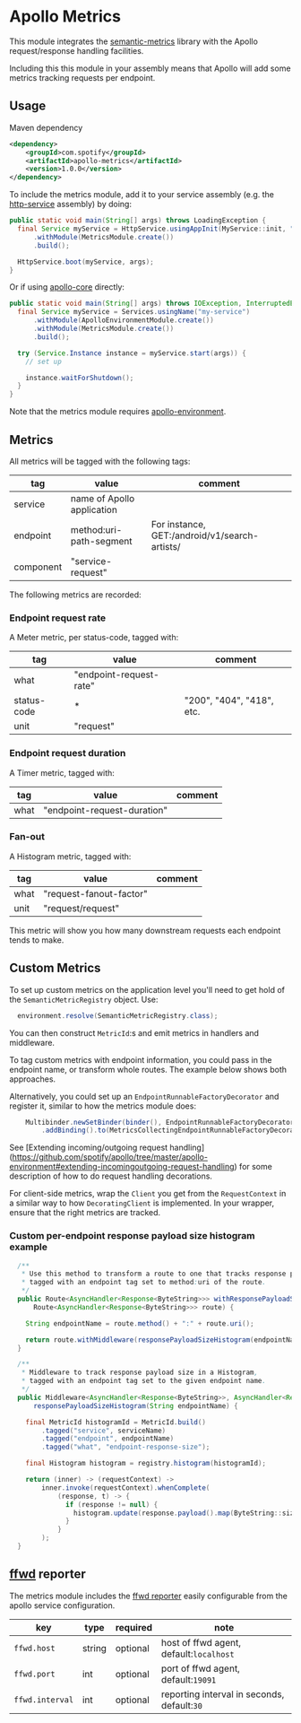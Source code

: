 # Apollo Metrics

This module integrates the [semantic-metrics](https://github.com/spotify/semantic-metrics) library
with the Apollo request/response handling facilities.

Including this this module in your assembly means that Apollo will add some metrics tracking
requests per endpoint.


## Usage

Maven dependency

```xml
<dependency>
    <groupId>com.spotify</groupId>
    <artifactId>apollo-metrics</artifactId>
    <version>1.0.0</version>
</dependency>
```

To include the metrics module, add it to your service assembly (e.g. the
[http-service](https://github.com/spotify/apollo/tree/master/apollo-http-service) assembly) by doing:

```java
public static void main(String[] args) throws LoadingException {
  final Service myService = HttpService.usingAppInit(MyService::init, "my-service")
      .withModule(MetricsModule.create())
      .build();

  HttpService.boot(myService, args);
}
```

Or if using [apollo-core](https://github.com/spotify/apollo/tree/master/apollo-core) directly:

```java
public static void main(String[] args) throws IOException, InterruptedException {
  final Service myService = Services.usingName("my-service")
      .withModule(ApolloEnvironmentModule.create())
      .withModule(MetricsModule.create())
      .build();

  try (Service.Instance instance = myService.start(args)) {
    // set up

    instance.waitForShutdown();
  }
}
```

Note that the metrics module requires [apollo-environment](https://github.com/spotify/apollo/tree/master/apollo-environment).


## Metrics

All metrics will be tagged with the following tags:

| tag         | value                      | comment                                              |
|-------------|----------------------------|------------------------------------------------------|
| service     | name of Apollo application |                                                      |
| endpoint    | method:uri-path-segment    | For instance, GET:/android/v1/search-artists/<query> |
| component   | "service-request"          |                                                      |

The following metrics are recorded:

### Endpoint request rate

A Meter metric, per status-code, tagged with:

| tag         | value                      | comment                                              |
|-------------|----------------------------|------------------------------------------------------|
| what        | "endpoint-request-rate"    |                                                      |
| status-code | *                          | "200", "404", "418", etc.                            |
| unit        | "request"                  |                                                      |

### Endpoint request duration

A Timer metric, tagged with:

| tag         | value                      | comment                                              |
|-------------|----------------------------|------------------------------------------------------|
| what        | "endpoint-request-duration"|                                                      |

### Fan-out

A Histogram metric, tagged with:

| tag         | value                      | comment                                              |
|-------------|----------------------------|------------------------------------------------------|
| what        | "request-fanout-factor"    |                                                      |
| unit        | "request/request"          |                                                      |

This metric will show you how many downstream requests each endpoint tends to make.


## Custom Metrics

To set up custom metrics on the application level you'll need to get hold of the
`SemanticMetricRegistry` object. Use:
```java
  environment.resolve(SemanticMetricRegistry.class);
```

You can then construct `MetricId`:s and emit metrics in handlers and middleware.

To tag custom metrics with endpoint information, you could pass in the endpoint name, or transform
whole routes. The example below shows both approaches.

Alternatively, you could set up an `EndpointRunnableFactoryDecorator` and register
it, similar to how the metrics module does:
```java
    Multibinder.newSetBinder(binder(), EndpointRunnableFactoryDecorator.class)
        .addBinding().to(MetricsCollectingEndpointRunnableFactoryDecorator.class);
```
See [Extending incoming/outgoing request handling]
(https://github.com/spotify/apollo/tree/master/apollo-environment#extending-incomingoutgoing-request-handling)
for some description of how to do request handling decorations.

For client-side metrics, wrap the ```Client``` you get from the ```RequestContext``` in a similar
way to how ```DecoratingClient``` is implemented. In your wrapper, ensure that the right metrics
are tracked.

### Custom per-endpoint response payload size histogram example

```java
  /**
   * Use this method to transform a route to one that tracks response payload sizes in a Histogram,
   * tagged with an endpoint tag set to method:uri of the route.
   */
  public Route<AsyncHandler<Response<ByteString>>> withResponsePayloadSizeHistogram(
      Route<AsyncHandler<Response<ByteString>>> route) {

    String endpointName = route.method() + ":" + route.uri();

    return route.withMiddleware(responsePayloadSizeHistogram(endpointName));
  }

  /**
   * Middleware to track response payload size in a Histogram,
   * tagged with an endpoint tag set to the given endpoint name.
   */
  public Middleware<AsyncHandler<Response<ByteString>>, AsyncHandler<Response<ByteString>>>
      responsePayloadSizeHistogram(String endpointName) {

    final MetricId histogramId = MetricId.build()
        .tagged("service", serviceName)
        .tagged("endpoint", endpointName)
        .tagged("what", "endpoint-response-size");

    final Histogram histogram = registry.histogram(histogramId);

    return (inner) -> (requestContext) ->
        inner.invoke(requestContext).whenComplete(
            (response, t) -> {
              if (response != null) {
                histogram.update(response.payload().map(ByteString::size).orElse(0));
              }
            }
        );
  }
```


## [ffwd](https://github.com/spotify/ffwd) reporter

The metrics module includes the [ffwd reporter](https://github.com/spotify/semantic-metrics#provided-plugins)
easily configurable from the apollo service configuration.

key | type | required | note
--- | --- | --- | ---
`ffwd.host` | string | optional | host of ffwd agent, default:`localhost`
`ffwd.port` | int | optional | port of ffwd agent, default:`19091`
`ffwd.interval` | int| optional | reporting interval in seconds, default:`30`
